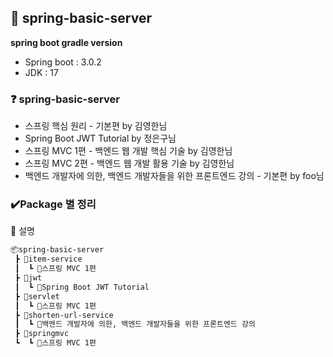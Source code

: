 ## 📃 spring-basic-server
**spring boot gradle version**  
- Spring boot : 3.0.2  
- JDK         : 17

### ❓ spring-basic-server
- 스프링 핵심 원리 - 기본편 by 김영한님
- Spring Boot JWT Tutorial by 정은구님
- 스프링 MVC 1편 - 백엔드 웹 개발 핵심 기술 by 김영한님
- 스프링 MVC 2편 - 백엔드 웹 개발 활용 기술 by 김영한님
- 백엔드 개발자에 의한, 백엔드 개발자들을 위한 프론트엔드 강의 - 기본편 by foo님

### ✔️Package 별 정리
📌 설명
```bash
📦spring-basic-server
 ┣ 📂item-service
 ┃  ┗ 📜스프링 MVC 1편
 ┣ 📂jwt
 ┃  ┗ 📜Spring Boot JWT Tutorial
 ┣ 📂servlet
 ┃  ┗ 📜스프링 MVC 1편
 ┣ 📂shorten-url-service
 ┃  ┗ 📜백엔드 개발자에 의한, 백엔드 개발자들을 위한 프론트엔드 강의
 ┣ 📂springmvc
 ┗  ┗ 📜스프링 MVC 1편
```
